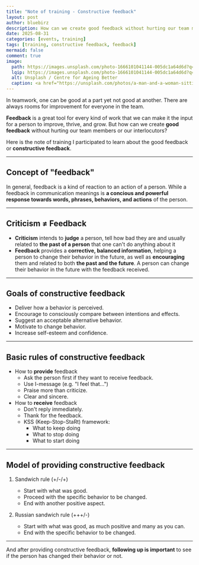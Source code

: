 ```yaml
---
title: "Note of training - Constructive feedback"
layout: post
author: bluebirz
description: How can we create good feedback without hurting our team members or our interlocutors?
date: 2025-08-31
categories: [events, training]
tags: [training, constructive feedback, feedback]
mermaid: false
comment: true
image:
  path: https://images.unsplash.com/photo-1666101041144-005dc1a64d6d?q=80&w=2072&auto=format&fit=crop&ixlib=rb-4.1.0&ixid=M3wxMjA3fDB8MHxwaG90by1wYWdlfHx8fGVufDB8fHx8fA%3D%3D
  lqip: https://images.unsplash.com/photo-1666101041144-005dc1a64d6d?q=10&w=490&auto=format&fit=crop&ixlib=rb-4.1.0&ixid=M3wxMjA3fDB8MHxwaG90by1wYWdlfHx8fGVufDB8fHx8fA%3D%3D
  alt: Unsplash / Centre for Ageing Better
  caption: <a href="https://unsplash.com/photos/a-man-and-a-woman-sitting-at-a-desk-fwgiihK3_A8">Unsplash / Centre for Ageing Better</a>
---
```


In teamwork, one can be good at a part yet not good at another. There are always rooms for improvement for everyone in the team.

**Feedback** is a great tool for every kind of work that we can make it the input for a person to improve, thrive, and grow. But how can we create **good feedback** without hurting our team members or our interlocutors?

Here is the note of training I participated to learn about the good feedback or **constructive feedback**.

---

## Concept of "feedback"

In general, feedback is a kind of reaction to an action of a person. While a feedback in communication meanings is **a concious and powerful response towards words, phrases, behaviors, and actions** of the person.

---

## Criticism ≠ Feedback

- **Criticism** intends to **judge** a person, tell how bad they are and usually related to **the past of a person** that one can't do anything about it
- **Feedback** provides a **corrective, balanced information**, helping a person to change their behavior in the future, as well as **encouraging** them and related to both **the past and the future**. A person can change their behavior in the future with the feedback received.

---

## Goals of constructive feedback

- Deliver how a behavior is perceived.
- Encourage to consciously compare between intentions and effects.
- Suggest an acceptable alternative behavior.
- Motivate to change behavior.
- Increase self-esteem and confidence.

---

## Basic rules of constructive feedback

- How to **provide** feedback
  - Ask the person first if they want to receive feedback.
  - Use I-message (e.g. "I feel that…")
  - Praise more than criticize.
  - Clear and sincere.
- How to **receive** feedback
  - Don't reply immediately.
  - Thank for the feedback.
  - KSS (Keep-Stop-StaRt) framework:
    - What to keep doing
    - What to stop doing
    - What to start doing

---

## Model of providing constructive feedback

1. Sandwich rule (+/-/+)
    - Start with what was good.
    - Proceed with the specific behavior to be changed.
    - End with another positive aspect.

2. Russian sandwich rule (+++/-)
    - Start with what was good, as much positive and many as you can.
    - End with the specific behavior to be changed.

---

And after providing constructive feedback, **following up is important** to see if the person has changed their behavior or not.
